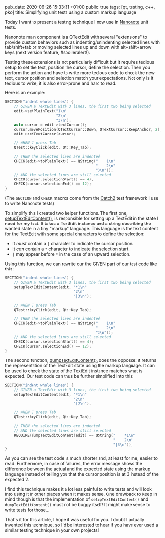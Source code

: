 pub_date: 2020-06-26 15:33:31 +01:00
public: true
tags: [qt, testing, c++, pko]
title: Simplifying unit tests using a custom markup language

Today I want to present a testing technique I now use in [Nanonote][] unit tests.

[Nanonote]: https://github.com/agateau/nanonote

Nanonote main component is a QTextEdit with several "extensions" to provide custom behaviors such as indenting/unindenting selected lines with tab/shift+tab or moving selected lines up and down with alt+shift+arrow keys (next version feature, #spoileralert!).

Testing these extensions is not particularly difficult but it requires tedious setup to set the text, position the cursor, define the selection. Then you perform the action and have to write more tedious code to check the new text, cursor position and selection match your expectations. Not only is it tedious to write, it is also error-prone and hard to read.

<!-- break -->

Here is an example:

```c++
SECTION("indent whole lines") {
    // GIVEN a TextEdit with 3 lines, the first two being selected
    edit->setPlainText("1\n"
                       "2\n"
                       "3\n");
    auto cursor = edit->textCursor();
    cursor.movePosition(QTextCursor::Down, QTextCursor::KeepAnchor, 2);
    edit->setTextCursor(cursor);

    // WHEN I press Tab
    QTest::keyClick(edit, Qt::Key_Tab);

    // THEN the selected lines are indented
    CHECK(edit->toPlainText() == QString("    1\n"
                                         "    2\n"
                                         "3\n"));
    // AND the selected lines are still selected
    CHECK(cursor.selectionStart() == 4);
    CHECK(cursor.selectionEnd() == 12);
}
```

(The `SECTION` and `CHECK` macros come from the [Catch2][] test framework I use to write Nanonote tests)

[Catch2]: https://github.com/catchorg/catch2

To simplify this I created two helper functions. The first one, [setupTextEditContent()][setup], is responsible for setting up a TextEdit in the state I need for my test. It takes a TextEdit instance and a string describing the wanted state in a tiny "markup" language. This language is the text content for the TextEdit with some special characters to define the selection:

- It *must* contain a `|` character to indicate the cursor position.
- It *can* contain a `*` character to indicate the selection start.
- `|` may appear before `*` in the case of an upward selection.

Using this function, we can rewrite our the GIVEN part of our test code like this:

```c++
SECTION("indent whole lines") {
    // GIVEN a TextEdit with 3 lines, the first two being selected
    setupTextEditContent(edit, "*1\n"
                               "2\n"
                               "|3\n");

    // WHEN I press Tab
    QTest::keyClick(edit, Qt::Key_Tab);

    // THEN the selected lines are indented
    CHECK(edit->toPlainText() == QString("    1\n"
                                         "    2\n"
                                         "3\n"));
    // AND the selected lines are still selected
    CHECK(cursor.selectionStart() == 4);
    CHECK(cursor.selectionEnd() == 12);
}
```

The second function, [dumpTextEditContent()][dump], does the opposite: it returns the representation of the TextEdit state using the markup language. It can be used to check the state of the TextEdit instance matches what is expected. Our test code can thus be further simplified into this:

```c++
SECTION("indent whole lines") {
    // GIVEN a TextEdit with 3 lines, the first two being selected
    setupTextEditContent(edit, "*1\n"
                               "2\n"
                               "|3\n");

    // WHEN I press Tab
    QTest::keyClick(edit, Qt::Key_Tab);

    // THEN the selected lines are indented
    // AND the selected lines are still selected
    REQUIRE(dumpTextEditContent(edit) == QString("    *1\n"
                                                 "    2\n"
                                                 "|3\n"));
}
```

As you can see the test code is much shorter and, at least for me, easier to read. Furthermore, in case of failures, the error message shows the difference between the actual and the expected state using the markup language instead of telling you that the cursor position is at 3 instead of the expected 2.

I find this technique makes it a lot less painful to write tests and will look into using it in other places when it makes sense. One drawback to keep in mind though is that the implementation of `setupTextEditContent()` and `dumpTextEditContent()` must not be buggy itself! It might make sense to write tests for those...

That's it for this article, I hope it was useful for you. I doubt I actually invented this technique, so I'd be interested to hear if you have ever used a similar testing technique in your own projects!

[setup]: https://github.com/agateau/nanonote/blob/d42ba1bd7e5c70260fb823df46013fa631b951a8/tests/TextUtils.cpp#L34
[dump]: https://github.com/agateau/nanonote/blob/d42ba1bd7e5c70260fb823df46013fa631b951a8/tests/TextUtils.cpp#L12

